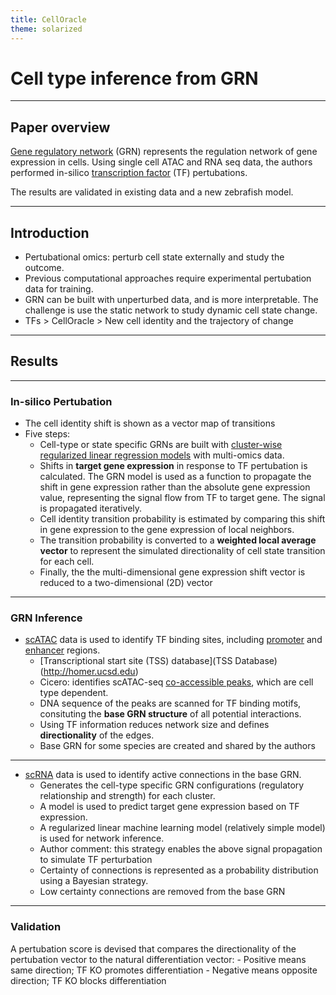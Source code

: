 ```yaml
---
title: CellOracle
theme: solarized
---
```


# Cell type inference from GRN

---

## Paper overview

[Gene regulatory network](Gene%20Regulatory%20Network.md) (GRN) represents the regulation network of gene expression in cells. Using single cell ATAC and RNA seq data, the authors performed in-silico [transcription factor](Transcription%20Factor.md) (TF) pertubations.

The results are validated in existing data and a new zebrafish model.

---

## Introduction

- Pertubational omics: perturb cell state externally and study the outcome.
- Previous computational approaches require experimental pertubation data for training.
- GRN can be built with unperturbed data, and is more interpretable. The challenge is use the static network to study dynamic cell state change.
- TFs > CellOracle > New cell identity and the trajectory of change

---

## Results

---

### In-silico Pertubation

- The cell identity shift is shown as a vector map of transitions
- Five steps:
	- Cell-type or state specific GRNs are built with [cluster-wise regularized linear regression models](Cluster-wise%20Linear%20Regression.md) with multi-omics data.
	- Shifts in **target gene expression** in response to TF pertubation is calculated. The GRN model is used as a function to propagate the shift in gene expression rather than the absolute gene expression value, representing the signal flow from TF to target gene. The signal is propagated iteratively.
	- Cell identity transition probability is estimated by comparing this shift in gene expression to the gene expression of local neighbors.
	- The transition probability is converted to a **weighted local average vector** to represent the simulated directionality of cell state transition for each cell.
	- Finally, the the multi-dimensional gene expression shift vector is reduced to a two-dimensional (2D) vector

---

### GRN Inference

- [scATAC](scATAC-seq.md) data is used to identify TF binding sites, including [promoter](Promoter.md) and [enhancer](Enhancer.md) regions.
	- [Transcriptional start site (TSS) database](TSS Database) (http://homer.ucsd.edu)
	- Cicero: identifies scATAC-seq [co-accessible peaks](scATAC-seq.md##Co-accessible%20Peaks), which are cell type dependent.
	- DNA sequence of the peaks are scanned for TF binding motifs, consituting the **base GRN structure** of all potential interactions.
	- Using TF information reduces network size and defines **directionality** of the edges.
	- Base GRN for some species are created and shared by the authors

---

- [scRNA](scRNA-seq.md) data is used to identify active connections in the base GRN.
	- Generates the cell-type specific GRN configurations (regulatory relationship and strength) for each cluster.
	- A model is used to predict target gene expression based on TF expression.
	- A regularized linear machine learning model (relatively simple model) is used for network inference.
	- Author comment: this strategy enables the above signal propagation to simulate TF perturbation
	- Certainty of connections is represented as a probability distribution using a Bayesian strategy.
	- Low certainty connections are removed from the base GRN

---

### Validation

A pertubation score is devised that compares the directionality of the pertubation vector to the natural differentiation vector:
	- Positive means same direction; TF KO promotes differentiation
	- Negative means opposite direction; TF KO blocks differentiation
